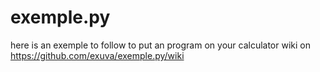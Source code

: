 # exemple.py
here is an exemple to follow to put an program on your calculator
wiki on https://github.com/exuva/exemple.py/wiki
